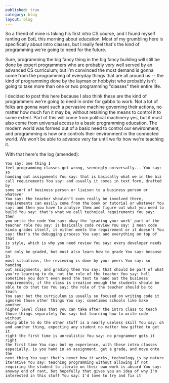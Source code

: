 ```yaml
---
published: true
category: blog
layout: blog
---
```


So a friend of mine is taking his first intro CS course, and I found myself ranting on EotL this morning about education. Most of my grumbling here is specifically about intro classes, but I really feel that's the kind of programming we're going to need for the future. 

Sure, programming the big fancy thing in the big fancy building will still be done by expert programmers who are probably very well served by an advanced CS curriculum; but I'm convinced the most demand is gonna come from the programming of everyday things that are all around us -- the kind of programming done by the layman or hobbyist who probably isn't going to take more than one or two programming "classes" their entire life. 

I decided to post this here because I also think these are the kind of programmers we're going to need in order for gabbo to work. Not a lot of folks are gonna want such a pervasive machine governing their actions, no matter how much fun it may be, without retaining the means to control it to some extent. Part of this will come from political machinery yes, but it must also come from universal access to a basic programming education. The modern world was formed out of a basic need to control our environment, and programming is how one controls their environment in the connected world. We won't be able to advance very far until we fix how we're teaching it.

With that here's the log (amended):
<code><pre>You say: one thing I feel programming classes get wrong, seemingly
         universally...
You say: so handing out assignments
You say: that is basically what we in the biz call requirements
You say: and usually it comes in text form, drafted by some sort of business
         person or liaison to a business person or whatever
You say: the teacher shouldn't even really be involved there, requirements
         can easily come from the book or tutorial or whatever
You say: and then you have to analyze them and figure out what you need to
         build
You say: that's what we call technical requirements
You say: then you write the code
You say: okay the 'grading your work' part of the teacher role
You say: is basically code review
You say: I mean code kinda grades itself, it either meets the requirement or
         it doesn't
You say: that's the debugging process
You say: and everything on top of that is style, which is why you need
         review
You say: every developer needs to not only be graded, but must also learn
         how to grade
You say: because in most situations, the reviewing is done by your peers
You say: so handing out assignments, and grading them
You say: that should be part of what you're learning to do, not the role of 
         the teacher
You say: hell sometimes you don't even need the text to hand out the business
         requirements, if the class is creative enough the students should be 
         able to do that too
You say: the role of the teacher should be to teach
You say: but the curriculum is usually so focused on writing code it ignores
         those other things
You say: sometimes schools like make another higher level class that you can
         take after the intro class to teach those things separately
You say: but learning how to write code without being able to do the other
         stuff is a nearly useless skill
You say: oh and another thing, expecting any student no matter how gifted to
         get it right the first time is unrealistic
You say: no programmer gets it right the first time
You say: but my experience, with these intro classes especially, is you hand
         in an assignment, get a grade, and move onto the next thing
You say: that's never how it works, technology is by nature iterative
You say: teaching programming without allowing if not requiring the student 
         to iterate on their own work is absurd
You say: anyway end of rant, but hopefully that gives you an idea of why I'm
         interested in this stuff
You say: I'd love to try and fix it
</pre></code>
